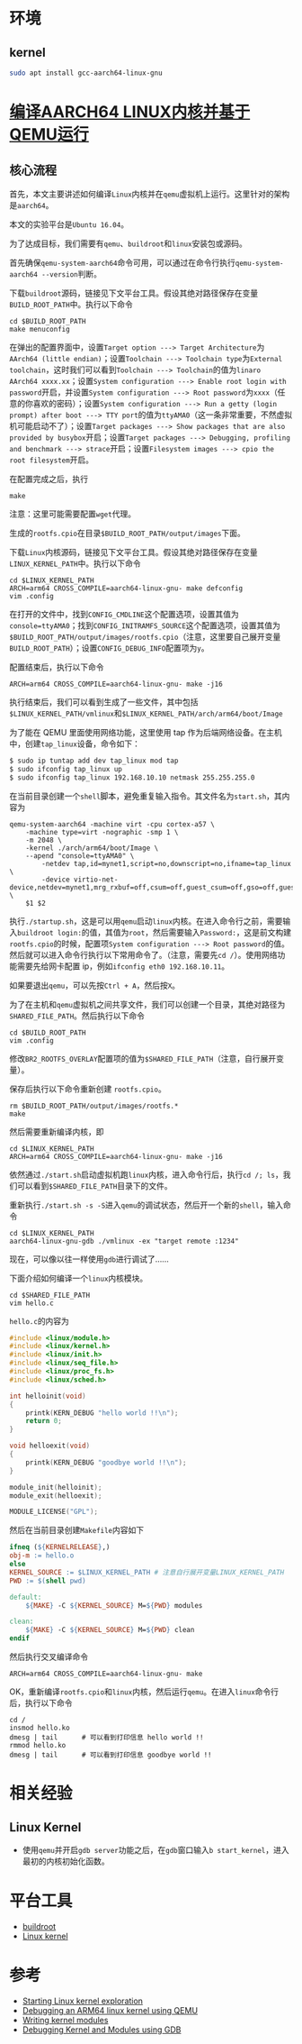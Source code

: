 # 环境

## kernel

```sh
sudo apt install gcc-aarch64-linux-gnu
```



# [编译AARCH64 LINUX内核并基于QEMU运行](https://www.cnblogs.com/sun-ye/p/14992084.html)

## 核心流程

首先，本文主要讲述如何编译`Linux`内核并在`qemu`虚拟机上运行。这里针对的架构是`aarch64`。

本文的实验平台是`Ubuntu 16.04`。

为了达成目标，我们需要有`qemu`、`buildroot`和`linux`安装包或源码。

首先确保`qemu-system-aarch64`命令可用，可以通过在命令行执行`qemu-system-aarch64 --version`判断。

下载`buildroot`源码，链接见下文平台工具。假设其绝对路径保存在变量`BUILD_ROOT_PATH`中。执行以下命令

```shell
cd $BUILD_ROOT_PATH
make menuconfig
```

在弹出的配置界面中，设置`Target option ---> Target Architecture`为`AArch64 (little endian)`；设置`Toolchain ---> Toolchain type`为`External toolchain`，这时我们可以看到`Toolchain ---> Toolchain`的值为`linaro AArch64 xxxx.xx`；设置`System configuration ---> Enable root login with password`开启，并设置`System configuration ---> Root password`为`xxxx`（任意的你喜欢的密码）；设置`System configuration ---> Run a getty (login prompt) after boot ---> TTY port`的值为`ttyAMA0`（这一条非常重要，不然虚拟机可能启动不了）；设置`Target packages ---> Show packages that are also provided by busybox`开启；设置`Target packages ---> Debugging, profiling and benchmark ---> strace`开启；设置`Filesystem images ---> cpio the root filesystem`开启。

在配置完成之后，执行

```shell
make
```

注意：这里可能需要配置`wget`代理。

生成的`rootfs.cpio`在目录`$BUILD_ROOT_PATH/output/images`下面。

下载`Linux`内核源码，链接见下文平台工具。假设其绝对路径保存在变量`LINUX_KERNEL_PATH`中。执行以下命令

```shell
cd $LINUX_KERNEL_PATH
ARCH=arm64 CROSS_COMPILE=aarch64-linux-gnu- make defconfig
vim .config
```

在打开的文件中，找到`CONFIG_CMDLINE`这个配置选项，设置其值为`console=ttyAMA0`；找到`CONFIG_INITRAMFS_SOURCE`这个配置选项，设置其值为`$BUILD_ROOT_PATH/output/images/rootfs.cpio`（注意，这里要自己展开变量`BUILD_ROOT_PATH`）；设置`CONFIG_DEBUG_INFO`配置项为`y`。

配置结束后，执行以下命令

```shell
ARCH=arm64 CROSS_COMPILE=aarch64-linux-gnu- make -j16
```

执行结束后，我们可以看到生成了一些文件，其中包括`$LINUX_KERNEL_PATH/vmlinux`和`$LINUX_KERNEL_PATH/arch/arm64/boot/Image`

为了能在 QEMU 里面使用网络功能，这里使用 tap 作为后端网络设备。在主机中，创建`tap_linux`设备，命令如下：

```bash
$ sudo ip tuntap add dev tap_linux mod tap
$ sudo ifconfig tap_linux up
$ sudo ifconfig tap_linux 192.168.10.10 netmask 255.255.255.0
```

在当前目录创建一个`shell`脚本，避免重复输入指令。其文件名为`start.sh`，其内容为

```shell
qemu-system-aarch64 -machine virt -cpu cortex-a57 \
	-machine type=virt -nographic -smp 1 \
	-m 2048 \
	-kernel ./arch/arm64/boot/Image \
	--apend "console=ttyAMA0" \
        -netdev tap,id=mynet1,script=no,downscript=no,ifname=tap_linux \
        -device virtio-net-device,netdev=mynet1,mrg_rxbuf=off,csum=off,guest_csum=off,gso=off,guest_tso4=off,guest_tso6=off,guest_ecn=off,guest_ufo=off \
	$1 $2
```

执行`./startup.sh`，这是可以用`qemu`启动`linux`内核。在进入命令行之前，需要输入`buildroot login:`的值，其值为`root`，然后需要输入`Password:`，这是前文构建`rootfs.cpio`的时候，配置项`System configuration ---> Root password`的值。然后就可以进入命令行执行以下常用命令了。（注意，需要先`cd /`）。使用网络功能需要先给网卡配置 ip，例如`ifconfig eth0 192.168.10.11`。

如果要退出`qemu`，可以先按`Ctrl + A`，然后按`X`。

为了在主机和`qemu`虚拟机之间共享文件，我们可以创建一个目录，其绝对路径为`SHARED_FILE_PATH`。然后执行以下命令

```shell
cd $BUILD_ROOT_PATH
vim .config
```

修改`BR2_ROOTFS_OVERLAY`配置项的值为`$SHARED_FILE_PATH`（注意，自行展开变量）。

保存后执行以下命令重新创建 `rootfs.cpio`。

```shell
rm $BUILD_ROOT_PATH/output/images/rootfs.*
make
```

然后需要重新编译内核，即

```shell
cd $LINUX_KERNEL_PATH
ARCH=arm64 CROSS_COMPILE=aarch64-linux-gnu- make -j16
```

依然通过`./start.sh`启动虚拟机跑`linux`内核，进入命令行后，执行`cd /; ls`，我们可以看到`$SHARED_FILE_PATH`目录下的文件。

重新执行`./start.sh -s -S`进入`qemu`的调试状态，然后开一个新的`shell`，输入命令

```shell
cd $LINUX_KERNEL_PATH
aarch64-linux-gnu-gdb ./vmlinux -ex "target remote :1234"
```

现在，可以像以往一样使用`gdb`进行调试了……

下面介绍如何编译一个`linux`内核模块。

```shell
cd $SHARED_FILE_PATH
vim hello.c
```

`hello.c`的内容为

```c
#include <linux/module.h>
#include <linux/kernel.h>
#include <linux/init.h>
#include <linux/seq_file.h>
#include <linux/proc_fs.h>
#include <linux/sched.h>

int helloinit(void)
{
	printk(KERN_DEBUG "hello world !!\n");
	return 0;
}

void helloexit(void)
{
	printk(KERN_DEBUG "goodbye world !!\n");
}

module_init(helloinit);
module_exit(helloexit);

MODULE_LICENSE("GPL");
```

然后在当前目录创建`Makefile`内容如下

```makefile
ifneq (${KERNELRELEASE},)
obj-m := hello.o
else
KERNEL_SOURCE := $LINUX_KERNEL_PATH # 注意自行展开变量LINUX_KERNEL_PATH
PWD := $(shell pwd)

default:
	${MAKE} -C ${KERNEL_SOURCE} M=${PWD} modules

clean:
	${MAKE} -C ${KERNEL_SOURCE} M=${PWD} clean
endif
```

然后执行交叉编译命令

```shell
ARCH=arm64 CROSS_COMPILE=aarch64-linux-gnu- make
```

OK，重新编译`rootfs.cpio`和`linux`内核，然后运行`qemu`。在进入`linux`命令行后，执行以下命令

```shell
cd /
insmod hello.ko
dmesg | tail      # 可以看到打印信息 hello world !!
rmmod hello.ko
dmesg | tail      # 可以看到打印信息 goodbye world !!
```

# 相关经验

## Linux Kernel

- 使用`qemu`并开启`gdb server`功能之后，在`gdb`窗口输入`b start_kernel`，进入最初的内核初始化函数。

# 平台工具

- [buildroot](https://buildroot.org/download.html)
- [Linux kernel](https://www.kernel.org/)

# 参考

- [Starting Linux kernel exploration](https://www.youtube.com/watch?v=zK2Agg3U2cU)
- [Debugging an ARM64 linux kernel using QEMU](https://www.youtube.com/watch?v=swniLhXg-3U)
- [Writing kernel modules](https://www.youtube.com/watch?v=1kmWC6c-sMU)
- [Debugging Kernel and Modules using GDB](https://www.kernel.org/doc/html/latest/dev-tools/gdb-kernel-debugging.html)